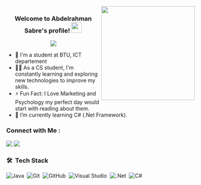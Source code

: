 <img width="250" align="right" src="https://c.tenor.com/_DOBjnGspYAAAAAM/code-coding.gif">

<h3 align="center">
  Welcome to Abdelrahman Sabre's profile!
  <img src="https://media.giphy.com/media/hvRJCLFzcasrR4ia7z/giphy.gif" width="28">
</h3>

<!-- Typing SVG by DenverCoder1 - https://github.com/DenverCoder1/readme-typing-svg -->
<p align="center">
  <a href="https://github.com/DenverCoder1/readme-typing-svg"><img src="https://readme-typing-svg.herokuapp.com/?lines=Back-End%20developer;Always%20learning%20new%20things&font=Fira%20Code&center=true&width=440&height=45&color=f75c7e&vCenter=true&size=22"></a>
</p> 

- 🏢 I'm a student at BTU, ICT departement
- 👨‍💻 As a CS student, I'm constantly learning and exploring new technologies to improve my skills.
- ⚡ Fun Fact: I Love Marketing and Psychology my perfect day would start with reading about them.
- 🌱 I’m currently learning C# (.Net Framework).

### Connect with Me :

<a href="https://https://www.linkedin.com/in/abdelrhman-sabre-31ab5b258/" target="_blank"><img src="https://img.shields.io/badge/-Abdelrahman%20Sabre-0077B5?style=for-the-badge&logo=Linkedin&logoColor=white"/></a>
<a href="https://www.facebook.com/profile.php?id=61552528540133" target="_blank"><img src="https://img.shields.io/badge/-Abdelrahman%20Sabre-0077B5?style=for-the-badge&logo=Facebook&logoColor=white"/></a>

### 🛠 &nbsp;Tech Stack
![Java](https://img.shields.io/badge/Java-ED8B00?style=for-the-badge&logo=openjdk&logoColor=white)&nbsp;
![Git](https://img.shields.io/badge/-Git-05122A?style=flat&logo=git)&nbsp;
![GitHub](https://img.shields.io/badge/-GitHub-05122A?style=flat&logo=github)&nbsp;
![Visual Studio](https://img.shields.io/badge/-Visual%20Studio-05122A?style=flat&logo=visual-studio&logoColor=007ACC)&nbsp;
![.Net](https://img.shields.io/badge/.NET-5C2D91?style=for-the-badge&logo=.net&logoColor=white)&nbsp;
![C#](https://img.shields.io/badge/c%23-%23239120.svg?style=for-the-badge&logo=c-sharp&logoColor=white)&nbsp;
